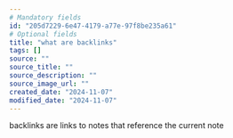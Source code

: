 ```yaml
---
# Mandatory fields
id: "205d7229-6e47-4179-a77e-97f8be235a61"
# Optional fields
title: "what are backlinks"
tags: []
source: ""
source_title: ""
source_description: ""
source_image_url: ""
created_date: "2024-11-07"
modified_date: "2024-11-07"
---
```

backlinks are links to notes that reference the current note